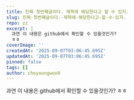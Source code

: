 ```yaml
---
title: 진짜 첫번째글이다. 제목에 해당한다고 할 수 있지.
slug: 진짜-첫번째글이다.-제목에-해당한다고-할-수-있지.
repo: zz
excerpt: |
  과연 이 내용은 github에서 확인할 수 있을것인가?
  ㅎㅎ
coverImage: ''
createdAt: '2025-09-07T03:06:45.695Z'
updatedAt: '2025-09-07T03:06:45.695Z'
pinned: false
tags: []
author: choyoungwoo9
---
```

과연 이 내용은 github에서 확인할 수 있을것인가?
ㅎㅎ
